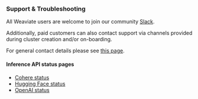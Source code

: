 ### Support & Troubleshooting

All Weaviate users are welcome to join our community [Slack](https://weaviate.io/slack).

Additionally, paid customers can also contact support via channels provided during cluster creation and/or on-boarding.

For general contact details please see [this page](https://console.weaviate.cloud/contact).

#### Inference API status pages

- [Cohere status](https://status.cohere.ai/)
- [Hugging Face status](https://status.huggingface.co/)
- [OpenAI status](https://status.openai.com/)
